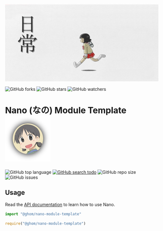 ![nano banner](https://raw.githubusercontent.com/CamilleAbella/Nano/master/assets/images/banner.jpg)

![GitHub forks](https://img.shields.io/github/forks/CamilleAbella/NanoModuleTemplate?color=black&logo=github&style=for-the-badge) ![GitHub stars](https://img.shields.io/github/stars/CamilleAbella/NanoModuleTemplate?color=black&logo=github&style=for-the-badge) ![GitHub watchers](https://img.shields.io/github/watchers/CamilleAbella/NanoModuleTemplate?color=black&logo=github&style=for-the-badge)

# Nano (なの) Module Template ![](https://raw.githubusercontent.com/CamilleAbella/Nano/master/assets/images/logo.png)

![GitHub top language](https://img.shields.io/github/languages/top/CamilleAbella/NanoModuleTemplate?color=%23BDB76B&style=plastic)
[![GitHub search todo](https://img.shields.io/github/search/CamilleAbella/NanoModuleTemplate/todo?color=%23BDB76B&label=todo%20count&style=plastic)](https://github.com/CamilleAbella/Nano-ReactionRole/search?l=TypeScript&q=todo)
![GitHub repo size](https://img.shields.io/github/repo-size/CamilleAbella/NanoModuleTemplate?color=%23BDB76B&label=size&style=plastic)
![GitHub issues](https://img.shields.io/github/issues/CamilleAbella/NanoModuleTemplate?color=%23BDB76B&style=plastic)

## Usage

Read the [API documentation](https://github.com/CamilleAbella/NanoDocs) to learn how to use Nano.

```ts
import "@ghom/nano-module-template"
```

```js
require("@ghom/nano-module-template")
```
